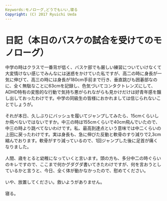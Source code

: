```yaml
---
Keywords:モノローグ,どうでもいい,寝る
Copyright: (C) 2017 Ryuichi Ueda
---
```

# 日記（本日のバスケの試合を受けてのモノローグ）
中学の時はクラスで一番背が低く、バスケ部でも厳しい練習についていけなくて大変情けない感じでみんなには迷惑をかけていた私ですが、高二の時に身長が一気に伸びて、高三の時には身長が180cm手前まで行き、垂直跳びも囲碁部なのに、全く無駄なことに63cmを記録し、色気づいてコンタクトレンズにして、ADHD特有の変態的な行動で気持ち悪がられながらも見かけだけは好青年感を醸し出しておったわけです。中学の同級生の皆様におかれましては信じられないことでしょうが。<br />
<br />
それが本日、久しぶりにバッシュを履いてジャンプしてみたら、15cmくらいしか飛べないではないですか。中三の時は155cmくらいで40cm飛んでいたので、中三の時より跳べてないわけです。私、最高到達点という意味では中二くらいの上田に戻ったわけです。実は身長も、急に伸びた反動と軟骨のすり減りで2,3cm縮んでおります。軟骨がすり減っているので、1回ジャンプした後に足首が痛くなりました。<br />
<br />
人間、歳をとると幼稚になっていくと言います。頭の方も、多分中二の時ぐらいのキレですので、ここまで何かグダグダ書いてきたわけですが、何を言おうとしているかと言うと、今日、全く体が動かなかったので、慰めてください。<br />
<br />
いや、放置してください。救いようがありません。<br />
<br />
寝る。<br />

